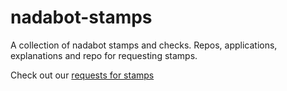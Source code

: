 # nadabot-stamps
A collection of nadabot stamps and checks. Repos, applications, explanations and repo for requesting stamps.


Check out our [requests for stamps](https://nada.bot/requests)
